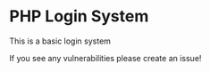 # PHP Login System
This is a basic login system

If you see any vulnerabilities please create an issue!
